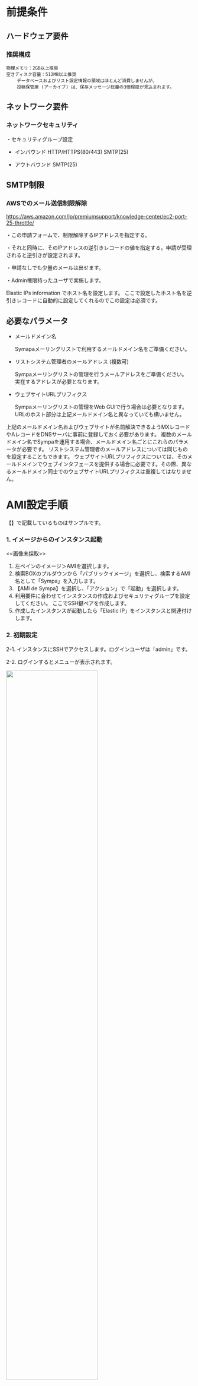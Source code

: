 前提条件
========

## ハードウェア要件

### 推奨構成

    物理メモリ：2GB以上推奨
    空きディスク容量：512MB以上推奨
        データベースおよびリスト設定情報の領域はほとんど消費しませんが、
        投稿保管庫 (アーカイブ) は、保存メッセージ総量の3倍程度が見込まれます。

## ネットワーク要件

### ネットワークセキュリティ

・セキュリティグループ設定
 - インバウンド
   HTTP/HTTPS(80/443)
   SMTP(25)

 - アウトバウンド
   SMTP(25)


## SMTP制限

### AWSでのメール送信制限解除
https://aws.amazon.com/jp/premiumsupport/knowledge-center/ec2-port-25-throttle/

・この申請フォームで、制限解除するIPアドレスを指定する。

・それと同時に、そのIPアドレスの逆引きレコードの値を指定する。申請が受理されると逆引きが設定されます。

・申請なしでも少量のメールは出せます。

・Admin権限持ったユーザで実施します。

Elastic IPs information でホスト名を設定します。
ここで設定したホスト名を逆引きレコードに自動的に設定してくれるのでこの設定は必須です。

## 必要なパラメータ

  * メールドメイン名

    Symapaメーリングリストで利用するメールドメイン名をご準備ください。

  * リストシステム管理者のメールアドレス (複数可)

    Sympaメーリングリストの管理を行うメールアドレスをご準備ください。
    実在するアドレスが必要となります。

  * ウェブサイトURLプリフィクス

    Sympaメーリングリストの管理をWeb GUIで行う場合は必要となります。
    URLのホスト部分は上記メールドメイン名と異なっていても構いません。
    
    
上記のメールドメイン名およびウェブサイトが名前解決できるようMXレコードやAレコードをDNSサーバに事前に登録しておく必要があります。
複数のメールドメイン名でSympaを運用する場合、メールドメイン名ごとにこれらのパラメータが必要です。
リストシステム管理者のメールアドレスについては同じものを設定することもできます。
ウェブサイトURLプリフィクスについては、そのメールドメインでウェブインタフェースを提供する場合に必要です。その際、異なるメールドメイン同士でのウェブサイトURLプリフィクスは重複してはなりません。

AMI設定手順
===========
【】で記載しているものはサンプルです。

### 1. イメージからのインスタンス起動

<<画像未採取>>

  1. 左ペインのイメージ＞AMIを選択します。
  2. 検索BOXのプルダウンから「パブリックイメージ」を選択し、検索するAMI名として「Sympa」を入力します。
  3. 【AMI de Sympa】を選択し、「アクション」で「起動」を選択します。
  4.  利用要件に合わせてインスタンスの作成およびセキュリティグループを設定してください。
      ここでSSH鍵ペアを作成します。
  5.  作成したインスタンスが起動したら「Elastic IP」をインスタンスと関連付けします。
  
  
  

### 2. 初期設定

 2-1. インスタンスにSSHでアクセスします。ログインユーザは「admin」です。

 2-2. ログインするとメニューが表示されます。

<img src="images/2-2.JPG" width="70%">

     「(Re)configure Sympa」を選択します。「1」を入力し、Enterキーを押します。

以後、Postfixの基本設定を行います。

 2-3. Postfix Configuration
 
<img src="images/2-3-1.png" width="70%">

     「OK」を選択、Enterキーを押します。

<img src="images/2-3-2.png" width="70%">

     通常は「Internet Site」、「Internet with smarthost」のいずれかを選択します。

--------------------------------------------------------------------------------------------------

 2-4. System mail name

<img src="images/2-4.png" width="70%">

     Postfixが使用するメールドメイン名の初期値を設定します。
     これは「必要なパラメータ」で決めたメールドメイン名と同じでも、
     異なっていてもかまいません。
     
     設定例【amidesympa.example.org】

     入力後「OK」を選択、Enterキーを押します。
     
--------------------------------------------------------------------------------------------------

 2-5. Root and postmaster mail recipient

<img src="images/2-5.png" width="70%">

     実在するメールアドレスを設定します。
     設定例【test@example.jp】

     入力後「OK」を選択、Enterキーを押します。
     

--------------------------------------------------------------------------------------------------

 2-6. Other destinations to accept mail for

<img src="images/2-6.png" width="70%">

     特に設定すべきものがなければ、変更しなくてもかまいません。
     「blank for none」と表示されますが、空白とした場合は、
     デフォルト設定となります。

     入力後「OK」を選択、Enterキーを押します。

--------------------------------------------------------------------------------------------------

 2-7. Force synchronous updates on mail queue?

<img src="images/2-7.png" width="70%">

     特に理由がないかぎり変更不要です。
     【No】

     選択後、Enterキーを押します。

--------------------------------------------------------------------------------------------------

 2-8. Local networks

<img src="images/2-8.png" width="70%">

     メッセージの中継を受けるネットワークブロックを設定します。
     
     設定例【127.0.0.0/8 [::ffff:127.0.0.0]/104 [::1]/128】 ※デフォルト値

     入力後「OK」を選択、Enterキーを押します。

--------------------------------------------------------------------------------------------------

 2-9.  Mailbox size limit (bytes)

<img src="images/2-9.png" width="70%">

     特に理由がないかぎり変更不要です。
     【0】(無制限)

     入力後「OK」を選択、Enterキーを押します。

--------------------------------------------------------------------------------------------------

 2-10. Local address extension character

<img src="images/2-10.png" width="70%">

     「+」のままにしておかなければなりません。
     【+】

     「OK」を選択、Enterキーを押します。

--------------------------------------------------------------------------------------------------

 2-11. Internet protocols to use

<img src="images/2-11.png" width="70%">

     適切なものを選択します。
     設定例【all】

     「OK」を選択、Enterキーを押します。

--------------------------------------------------------------------------------------------------

  3. 続いてSympaの初期設定を行います。

 3-1. Sympa hostname

<img src="images/3-1-1.png" width="70%">

     「OK」を選択、Enterキーを押します。

<img src="images/3-1-2.png" width="70%">

      Sympaのホスト名を入力します。
      これは「必要なパラメータ」で決めたメールドメイン名を設定します。
      設定例【amidesympa.example.org】

     「OK」を選択、Enterキーを押します。

--------------------------------------------------------------------------------------------------

 3-2. Listmaster email address(es)

<img src="images/3-2.png" width="70%">

     これは「必要なパラメータ」で決めたリストシステム管理者のメールアドレスを設定します。
     設定例【test@example.jp】

     「OK」を選択、Enterキーを押します。

--------------------------------------------------------------------------------------------------

 3-3. Reinstall database for sympa?

<img src="images/3-3-1.png" width="70%">

     「OK」を選択、Enterキーを押します。

<img src="images/3-3-2.png" width="70%">

      初回は必ず「Yes」を選択します。
     【Yes】

     「OK」を選択、Enterキーを押します。

--------------------------------------------------------------------------------------------------

 3-4. Database type to be used by sympa

<img src="images/3-4-1.png" width="70%">

     「OK」を選択、Enterキーを押します。

<img src="images/3-4-2.png" width="70%">

     使用するデータベースを選択します。「mysql」を推奨します。以後は「mysql」を選択した手順を記載します。
     「SQLite」を選択した場合は設定後、手順3-11にスキップします。
     【mysql】

     「OK」を選択、Enterキーを押します。

     以後、データベースの詳細設定と作成が行われます。

--------------------------------------------------------------------------------------------------
 3-5. Connection method for MySQL database of sympa

<img src="images/3-5.png" width="70%">

      Unix socket
      TCP/IP
      
     設定例【Unix Socket】

     「OK」を選択、Enterキーを押します。

--------------------------------------------------------------------------------------------------

 3-6. MySQL database name for sympa

<img src="images/3-6.png" width="70%">

     設定例【sympa】

     「OK」を選択、Enterキーを押します。

--------------------------------------------------------------------------------------------------

 3-7. MySQL username for sympa

<img src="images/3-7-1.png" width="70%">

     「OK」を選択、Enterキーを押します。

<img src="images/3-7-2.png" width="70%">
     
     設定例【sympa@localhost】
     
     「OK」を選択、Enterキーを押します。

--------------------------------------------------------------------------------------------------

 3-8. MySQL application password for sympa

<img src="images/3-8.png" width="70%">
     
     任意のパスワードを設定してください
     【●●●●●】

     「OK」を選択、Enterキーを押します。

--------------------------------------------------------------------------------------------------

 3-9. Password confirmation

<img src="images/3-9.png" width="70%">
     
     前項で設定したパスワードを再入力します。
     【●●●●●】

     「OK」を選択、Enterキーを押します。

--------------------------------------------------------------------------------------------------

 3-10. Name of the database's administrative user

<img src="images/3-10.png" width="70%">

     
     設定例【root】

     「OK」を選択、Enterキーを押します。

--------------------------------------------------------------------------------------------------

 3-11. URL to access WWSympa

<img src="images/3-11.png" width="70%">
    
     これは「必要なパラメータ」で決めたウェブサイトURLプリフィクスを設定します。
     設定例【http://amidesympa.example.org/wws】

     「OK」を選択、Enterキーを押します。

--------------------------------------------------------------------------------------------------

 3-12. Which Web Server(s) are you running?

<img src="images/3-12.png" width="70%">
     
     利用するWeb Serverを選択します。Apache2を推奨します。
      設定例【Apache2】

     「OK」を選択、Enterキーを押します。

--------------------------------------------------------------------------------------------------

 3-13. Do you want the sympa SOAP server to be used?

<img src="images/3-13.png" width="70%">

     設定例【No】

     「OK」を選択、Enterキーを押します。

--------------------------------------------------------------------------------------------------

 3-14. Should sympanewaliases-wrapper be setuid root?

<img src="images/3-14.png" width="70%">

     「Yes」を選択します。
     ※このオプションは将来廃止予定ですが、現状では「Yes」を選択しないと正しく動作しません。
     【Yes】

     「OK」を選択、Enterキーを押します。

--------------------------------------------------------------------------------------------------

 3-15. Should the web archives and the bounce directory be removed?

<img src="images/3-15.png" width="70%">
     
     残っているデータを全て削除する場合は「Yes」を選択します。
     初回なので「No」を選択します。
     設定例【No】

     「OK」を選択、Enterキーを押します。

--------------------------------------------------------------------------------------------------

  ★. 初期設定が完了するとメニューに戻ります。

　[[ここにメーニューを貼る]]

--------------------------------------------------------------------------------------------------

  4. 続いてSympaのWeb管理画面から操作を行います。

 4-1. Webブラウザから「手順2-5」で設定したURLにアクセスします。

<img src="images/4-1.png" width="70%">

     【http://amidesympa.example.org/wws】
     
     ようこそ画面が表示されることを確認します。

--------------------------------------------------------------------------------------------------

 4-2. 右上のログインボタンをクリックし、ログイン画面に遷移します。

<img src="images/4-2.png" width="70%">
     
     画面下の【まだログインしたことがない】を選択します。

--------------------------------------------------------------------------------------------------

 4-3. あなたのメールアドレス

![図27]

     3-2. Listmaster email address(es) で入力したメーリングリスト管理者のメールアドレスを入力し、
     「初期パスワードの取り寄せ」ボタンをクリックします。

--------------------------------------------------------------------------------------------------

 4-4. メーリングリスト管理者宛てに初期パスワードが届きます。

<img src="images/4-4.png" width="70%">

     ※画像はサンプルです。
     
     URLをクリックしてパスワード設定画面に遷移します。

--------------------------------------------------------------------------------------------------

 4-5. メーリングリスト管理者のパスワードを設定します。

<img src="images/4-5.png" width="70%">


--------------------------------------------------------------------------------------------------
XXXXX下記は試せてません・・・XXXXX


### メールドメインの追加

メーリングリストサービスで使用するメールドメインの設定を行います。

複数のメールドメインを使う場合、本節の手順をメールドメイン毎に繰り返します。

  1. 「2」をタイプし、Enterキーを押します。

     ![図1](005.png)

     次のものを入力します。

       * メールドメイン名。
       * リストシステム管理者のメールアドレス。
       * ウェブインタフェースのURLプリフィクス (あれば)。

     入力を確認し、「y」をタイプしてEnterを押します。

### その他の操作

  * 詳細な設定変更については、メニューで「9」を選択してシェルを起動します。

  * 接続を切断するには、メニューで「0」を選択します。
